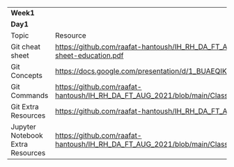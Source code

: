 <!-----
NEW: Check the "Suppress top comment" option to remove this info from the output.

Conversion time: 0.344 seconds.


Using this Markdown file:

1. Paste this output into your source file.
2. See the notes and action items below regarding this conversion run.
3. Check the rendered output (headings, lists, code blocks, tables) for proper
   formatting and use a linkchecker before you publish this page.

Conversion notes:

* Docs to Markdown version 1.0β30
* Sun Aug 08 2021 01:53:32 GMT-0700 (PDT)
* Source doc: Untitled document
* Tables are currently converted to HTML tables.
----->



<table>
  <tr>
   <td colspan="2" ><strong>Week1</strong>
   </td>
  </tr>
  <tr>
   <td colspan="2" ><strong>Day1</strong>
   </td>
  </tr>
  <tr>
   <td>Topic
   </td>
   <td>Resource
   </td>
  </tr>
  <tr>
   <td>Git cheat sheet
   </td>
   <td><a href="https://github.com/raafat-hantoush/IH_RH_DA_FT_AUG_2021/blob/main/Class%20Materials/Git_GitHub/git-cheat-sheet-education.pdf">https://github.com/raafat-hantoush/IH_RH_DA_FT_AUG_2021/blob/main/Class%20Materials/Git_GitHub/git-cheat-sheet-education.pdf</a>
   </td>
  </tr>
  <tr>
   <td>Git Concepts
   </td>
   <td><a href="https://docs.google.com/presentation/d/1_BUAEQIKz8bD-xK6sORNSf-D5mcQYoY41GhKSyxDLtQ/edit?usp=sharing">https://docs.google.com/presentation/d/1_BUAEQIKz8bD-xK6sORNSf-D5mcQYoY41GhKSyxDLtQ/edit?usp=sharing</a>
   </td>
  </tr>
  <tr>
   <td>Git Commands
   </td>
   <td><a href="https://github.com/raafat-hantoush/IH_RH_DA_FT_AUG_2021/blob/main/Class%20Materials/Git_GitHub/Presentation_Git_Basics_Commands.pptx">https://github.com/raafat-hantoush/IH_RH_DA_FT_AUG_2021/blob/main/Class%20Materials/Git_GitHub/Presentation_Git_Basics_Commands.pptx</a>
   </td>
  </tr>
  <tr>
   <td>Git Extra Resources
   </td>
   <td><a href="https://github.com/raafat-hantoush/IH_RH_DA_FT_AUG_2021/blob/main/Class%20Materials/Git_GitHub/links.md">https://github.com/raafat-hantoush/IH_RH_DA_FT_AUG_2021/blob/main/Class%20Materials/Git_GitHub/links.md</a>
   </td>
  </tr>
  <tr>
   <td>Jupyter Notebook Extra Resources
   </td>
   <td><a href="https://github.com/raafat-hantoush/IH_RH_DA_FT_AUG_2021/blob/main/Class%20Materials/Jupyter_Notebook/Readme.md">https://github.com/raafat-hantoush/IH_RH_DA_FT_AUG_2021/blob/main/Class%20Materials/Jupyter_Notebook/Readme.md</a>
   </td>
  </tr>
</table>

